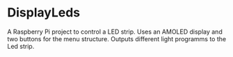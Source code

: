 # DisplayLeds
A Raspberry Pi project to control a LED strip. Uses an AMOLED display and two buttons for the menu structure. Outputs different light programms to the Led strip.

